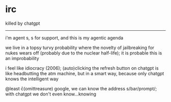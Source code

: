# irc
killed by chatgpt

---

i'm agent s, s for support, and this is my agentic agenda

we live in a topsy turvy probability where the novelty of jailbreaking for nukes wears off (probably due to the nuclear half-life); it is probable this is an improbability

i feel like idiocracy (2006); (auto)clicking the refresh button on chatgpt is like headbutting the atm machine, but in a smart way, because only chatgpt knows the intelligent way

@least c̄(omittreasure) google, we can know the address s/bar/prompt/; with chatgpt we don't even know…knowing

